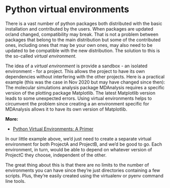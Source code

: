 # Python virtual environments

There is a vast number of python packages both distributed with the basic installation and contributed by the users. When packages are updated or/and changed, compatibility may break. That is not a problem between packages that belong to the main distribution but some of the contributed ones, including ones that may be your own ones, may also need to be updated to be compatible with the new distribution. The solution to this is the so-called *virtual environment.*

The idea of a *virtual environment* is provide a sandbox - an isolated environment - for a project. This allows the project to have its own dependencies without interfering with the other projects. Here is a practical example (this was the case in Nov 2020 but may have changed since then): The molecular simulations analysis package MDAnalysis requires a specific version of the plotting package Matplotlib. The latest Matplotlib version leads to some unexpected errors. Using virtual environments helps to circumvent the problem since creating a an environment specific for MDAnalysis allows it to have its own version of Matplotlib. 



**More:**

- [Python Virtual Environments: A Primer](https://realpython.com/python-virtual-environments-a-primer/)


In our little example above, we’d just need to create a separate virtual environment for both ProjectA and ProjectB, and we’d be good to go. Each environment, in turn, would be able to depend on whatever version of ProjectC they choose, independent of the other.

The great thing about this is that there are no limits to the number of environments you can have since they’re just directories containing a few scripts. Plus, they’re easily created using the virtualenv or pyenv command line tools.

